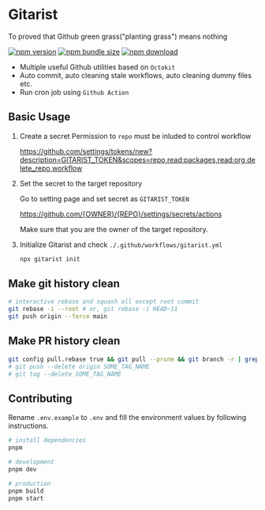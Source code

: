 # Gitarist

To proved that Github green grass("planting grass") means nothing

[![npm version ](https://img.shields.io/npm/v/gitarist)](https://img.shields.io/npm/v/gitarist)
[![npm bundle size](https://img.shields.io/bundlephobia/min/gitarist)](https://img.shields.io/bundlephobia/min/gitarist)
[![npm download](https://img.shields.io/npm/dw/gitarist)](https://img.shields.io/npm/dw/gitarist)

- Multiple useful Github utilities based on `Octokit`
- Auto commit, auto cleaning stale workflows, auto cleaning dummy files etc.
- Run cron job using `Github Action`

## Basic Usage

1. Create a secret
   Permission to `repo` must be inluded to control workflow

   https://github.com/settings/tokens/new?description=GITARIST_TOKEN&scopes=repo,read:packages,read:org,delete_repo,workflow

2. Set the secret to the target repository

   Go to setting page and set secret as `GITARIST_TOKEN`

   https://github.com/{OWNER}/{REPO}/settings/secrets/actions

   Make sure that you are the owner of the target repository.

3. Initialize Gitarist and check `./.github/workflows/gitarist.yml`

   ```sh
   npx gitarist init
   ```

## Make git history clean

```sh
# interactive rebase and squash all except root commit
git rebase -i --root # or, git rebase -i HEAD~11
git push origin --force main
```

## Make PR history clean

```sh
git config pull.rebase true && git pull --prune && git branch -r | grep --only "commit\/167.*" | xargs git push --delete origin && git pull --prune
# git push --delete origin SOME_TAG_NAME
# git tag --delete SOME_TAG_NAME
```

## Contributing

Rename `.env.example` to `.env` and fill the environment values by following instructions.

```sh
# install dependencies
pnpm

# development
pnpm dev

# production
pnpm build
pnpm start
```
